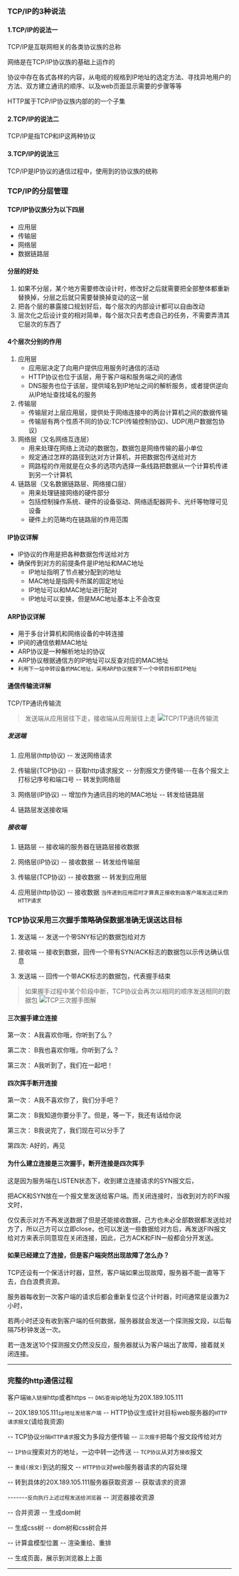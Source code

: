 ### TCP/IP的3种说法
#### 1.TCP/IP的说法一
TCP/IP是互联网相关的各类协议族的总称

网络是在TCP/IP协议族的基础上运作的

协议中存在各式各样的内容，从电缆的规格到IP地址的选定方法、寻找异地用户的方法、双方建立通讯的顺序、以及web页面显示需要的步骤等等

HTTP属于TCP/IP协议族内部的的一个子集

#### 2.TCP/IP的说法二
TCP/IP是指TCP和IP这两种协议


#### 3.TCP/IP的说法三
TCP/IP是IP协议的通信过程中，使用到的协议族的统称

### TCP/IP的分层管理
#### TCP/IP协议族分为以下四层
- 应用层
- 传输层
- 网络层
- 数据链路层
#### 分层的好处
1. 如果不分层，某个地方需要修改设计时，修改好之后就需要把全部整体都重新替换掉，分层之后就只需要替换掉变动的这一层
2. 把各个层的暴露接口规划好后，每个层次的内部设计都可以自由改动
3. 层次化之后设计变的相对简单，每个层次只去考虑自己的任务，不需要弄清其它层次的东西了

#### 4个层次分别的作用
1. 应用层
    - 应用层决定了向用户提供应用服务时通信的活动
    - HTTP协议也位于该层，用于客户端和服务端之间的通信
    - DNS服务也位于该层，提供域名到IP地址之间的解析服务，或者提供逆向从IP地址查找域名的服务
2. 传输层
    - 传输层对上层应用层，提供处于网络连接中的两台计算机之间的数据传输
    - 传输层有两个性质不同的协议:TCP(传输控制协议)、UDP(用户数据包协议)
3. 网络层（又名网络互连层）
    - 用来处理在网络上流动的数据包，数据包是网络传输的最小单位
    - 规定通过怎样的路径到达对方计算机，并把数据包传送给对方
    - 网路程的作用就是在众多的选项内选择一条线路把数据从一个计算机传递到另一个计算机
4. 链路层（又名数据链路层、网络接口层）
    - 用来处理链接网络的硬件部分
    - 包括控制操作系统、硬件的设备驱动、网络适配器网卡、光纤等物理可见设备
    - 硬件上的范畴均在链路层的作用范围
#### IP协议详解
- IP协议的作用是把各种数据包传送给对方
- 确保传到对方的前提条件是IP地址和MAC地址
    - IP地址指明了节点被分配到的地址
    - MAC地址是指网卡所属的固定地址
    - IP地址可以和MAC地址进行配对
    - IP地址可以变换，但是MAC地址基本上不会改变
#### ARP协议详解
- 用于多台计算机和网络设备的中转连接
- IP间的通信依赖MAC地址
- ARP协议是一种解析地址的协议
- ARP协议根据通信方的IP地址可以反查对应的MAC地址
- `利用下一站中转设备的MAC地址，采用ARP协议搜索下一个中转目标即IP地址`
#### 通信传输流详解
TCP/TP通讯传输流

> 发送端从应用层往下走，接收端从应用层往上走
![TCP/TP通讯传输流](https://github.com/samsonCao/sam_blog/blob/master/Image/TCP.TPtransfer.png)

##### 发送端
1. 应用层(http协议) -- 发送网络请求

2. 传输层(TCP协议) -- 获取http请求报文 -- 分割报文方便传输---在各个报文上打标记序号和端口号 -- 转发到网络层

3. 网络层(IP协议) -- 增加作为通讯目的地的MAC地址 -- 转发给链路层

4. 链路层发送接收端

##### 接收端
1. 链路层 -- 接收端的服务器在链路层接收数据

2. 网络层(IP协议) -- 接收数据 -- 转发给传输层

3. 传输层(TCP协议) -- 接收数据 -- 转发到应用层

4. 应用层(http协议) -- 接收数据
`当传递到应用层时才算真正接收到由客户端发送过来的HTTP请求`


### TCP协议采用三次握手策略确保数据准确无误送达目标

1. 发送端 -- 发送一个带SNY标记的数据包给对方

2. 接收端 -- 接收到数据，回传一个带有SYN/ACK标志的数据包以示传达确认信息

3. 发送端 -- 回传一个带ACK标志的数据包，代表握手结束

> 如果握手过程中某个阶段中断，TCP协议会再次以相同的顺序发送相同的数据包
![TCP三次握手图解](https://github.com/samsonCao/sam_blog/blob/master/Image/three.png)

#### 三次握手建立连接

第一次： A我喜欢你哦，你听到了么？

第二次： B我也喜欢你哦，你听到了么？

第三次： A我听到了，我们在一起吧！


#### 四次挥手断开连接

第一次： A我不喜欢你了，我们分手吧？

第二次： B我知道你要分手了。但是，等一下，我还有话给你说

第三次： B我说完了，我们现在可以分手了

第四次: A好的，再见


#### 为什么建立连接是三次握手，断开连接是四次挥手

这是因为服务端在LISTEN状态下，收到建立连接请求的SYN报文后，

把ACK和SYN放在一个报文里发送给客户端。而关闭连接时，当收到对方的FIN报文时，

仅仅表示对方不再发送数据了但是还能接收数据，己方也未必全部数据都发送给对方了，所以己方可以立即close，也可以发送一些数据给对方后，再发送FIN报文给对方来表示同意现在关闭连接，因此，己方ACK和FIN一般都会分开发送。


#### 如果已经建立了连接，但是客户端突然出现故障了怎么办？

TCP还设有一个保活计时器，显然，客户端如果出现故障，服务器不能一直等下去，白白浪费资源。

服务器每收到一次客户端的请求后都会重新复位这个计时器，时间通常是设置为2小时，

若两小时还没有收到客户端的任何数据，服务器就会发送一个探测报文段，以后每隔75秒钟发送一次。

若一连发送10个探测报文仍然没反应，服务器就认为客户端出了故障，接着就关闭连接。


----

### 完整的http通信过程
客户端`输入链接`http或者https -- `DNS查询`ip地址为20X.189.105.111

-- 20X.189.105.111`ip地址发给客户端` -- HTTP协议生成针对目标web服务器的`HTTP请求报文`(请给我资源)

-- TCP协议`分隔HTTP请求`报文为多段方便传输 -- `三次握手`把每个报文段传给对方

-- `IP协议`搜索对方的地址，一边中转一边传送 -- `TCP协议`从对方`接收`报文

-- `重组(报文)`到达的报文 -- `HTTP协议`对web服务器请求的内容处理

-- 转到具体的20X.189.105.111服务器获取资源 -- 获取请求的资源

-------`反向执行上述过程发送给浏览器` -- 浏览器接收资源

-- 合并资源 --  生成dom树

-- 生成css树 -- dom树和css树合并

-- 计算盒模型位置 -- 渲染重绘、重排

-- 生成页面，展示到浏览器上上面

------
